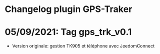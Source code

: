 # Changelog plugin GPS-Traker


# 05/09/2021: Tag gps_trk_v0.1

- Version originale: gestion TK905 et téléphone avec JeedomConnect
